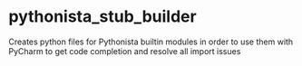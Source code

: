 # pythonista_stub_builder
Creates python files for Pythonista builtin modules in order to use them with PyCharm to get code completion and resolve all import issues
